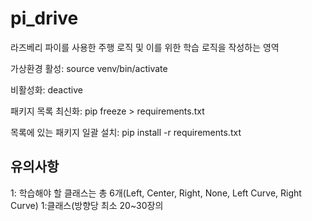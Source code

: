 # pi_drive
라즈베리 파이를 사용한 주행 로직 및 이를 위한 학습 로직을 작성하는 영역

가상환경 활성: source venv/bin/activate

비활성화: deactive

패키지 목록 최신화: pip freeze > requirements.txt

목록에 있는 패키지 일괄 설치: pip install -r requirements.txt

## 유의사항

1: 학습해야 할 클래스는 총 6개(Left, Center, Right, None, Left Curve, Right Curve)
1:클래스(방향당 최소 20~30장의
